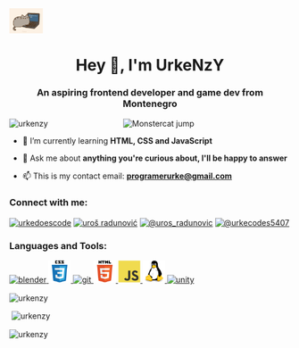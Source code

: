 <img align="center" alt="Pusheen code" width="12%" src="https://raw.githubusercontent.com/fate0/fate0/master/artwork/pusheencode.gif">


<h1 align="center">Hey 👋, I'm UrkeNzY</h1>
<h3 align="center">An aspiring frontend developer and game dev from Montenegro</h3>

<img align="right" alt="Monstercat jump" width="300" src="https://media4.giphy.com/media/Y1SvSjhx3UPoASl42J/giphy.gif?cid=ecf05e47wkljym99gg13ji24tphdu3gie5nldstp17hz8k7u&rid=giphy.gif&ct=s">

<p align="left"> <img src="https://komarev.com/ghpvc/?username=urkenzy&label=Profile%20views&color=0e75b6&style=flat" alt="urkenzy" /> </p>

- 🌱 I’m currently learning **HTML, CSS and JavaScript**

- 💬 Ask me about **anything you're curious about, I'll be happy to answer**

- 📫 This is my contact email: **programerurke@gmail.com**

<h3 align="left">Connect with me:</h3>
<p align="left">
<a href="https://twitter.com/urkedoescode" target="blank"><img align="center" src="https://raw.githubusercontent.com/rahuldkjain/github-profile-readme-generator/master/src/images/icons/Social/twitter.svg" alt="urkedoescode" height="30" width="40" /></a>
<a href="https://linkedin.com/in/uroš-radunović-414805252/" target="blank"><img align="center" src="https://raw.githubusercontent.com/rahuldkjain/github-profile-readme-generator/master/src/images/icons/Social/linked-in-alt.svg" alt="uroš radunović" height="30" width="40" /></a>
<a href="https://www.instagram.com/uros_radunovic" target="blank"><img align="center" src="https://raw.githubusercontent.com/rahuldkjain/github-profile-readme-generator/master/src/images/icons/Social/instagram.svg" alt="@uros_radunovic" height="30" width="40" /></a>
<a href="https://www.youtube.com/@urkecodes5407" target="blank"><img align="center" src="https://raw.githubusercontent.com/rahuldkjain/github-profile-readme-generator/master/src/images/icons/Social/youtube.svg" alt="@urkecodes5407" height="30" width="40" /></a>
</p>

<h3 align="left">Languages and Tools:</h3>
<p align="left"> <a href="https://www.blender.org/" target="_blank" rel="noreferrer"> <img src="https://download.blender.org/branding/community/blender_community_badge_white.svg" alt="blender" width="40" height="40"/> </a> <a href="https://www.w3schools.com/css/" target="_blank" rel="noreferrer"> <img src="https://raw.githubusercontent.com/devicons/devicon/master/icons/css3/css3-original-wordmark.svg" alt="css3" width="40" height="40"/> </a> <a href="https://git-scm.com/" target="_blank" rel="noreferrer"> <img src="https://www.vectorlogo.zone/logos/git-scm/git-scm-icon.svg" alt="git" width="40" height="40"/> </a> <a href="https://www.w3.org/html/" target="_blank" rel="noreferrer"> <img src="https://raw.githubusercontent.com/devicons/devicon/master/icons/html5/html5-original-wordmark.svg" alt="html5" width="40" height="40"/> </a> <a href="https://developer.mozilla.org/en-US/docs/Web/JavaScript" target="_blank" rel="noreferrer"> <img src="https://raw.githubusercontent.com/devicons/devicon/master/icons/javascript/javascript-original.svg" alt="javascript" width="40" height="40"/> </a> <a href="https://www.linux.org/" target="_blank" rel="noreferrer"> <img src="https://raw.githubusercontent.com/devicons/devicon/master/icons/linux/linux-original.svg" alt="linux" width="40" height="40"/> </a> <a href="https://unity.com/" target="_blank" rel="noreferrer"> <img src="https://www.vectorlogo.zone/logos/unity3d/unity3d-icon.svg" alt="unity" width="40" height="40"/> </a> </p>

<p><img align="center" width="415" src="https://github-readme-stats.vercel.app/api/top-langs?username=urkenzy&show_icons=true&locale=en&layout=compact" alt="urkenzy" /></p>

<p>&nbsp;<img min-width="400" align="center" src="https://github-readme-stats.vercel.app/api?username=urkenzy&show_icons=true&locale=en" alt="urkenzy" /></p>

<p><img width="450" align="center" src="https://github-readme-streak-stats.herokuapp.com/?user=urkenzy&" alt="urkenzy" /></p>
